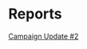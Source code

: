 # Reports

[Campaign Update #2](Reports%20349d664af66b4bfea66266021df5bc04/Campaign%20Update%20#2%2042a5997de00b45d0b3d91779c37f6af3.md)